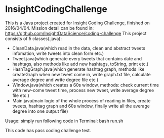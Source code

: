 # InsightCodingChallenge
This is a Java project created for Insight Coding Challenge, finished on 2016/04/04. Mission detail can be found in: 
https://github.com/InsightDataScience/coding-challenge
This project consists of 5 classes(.java):
* CleanData.java(which read in the data, clean and abstract tweets infomation, write tweets into clean form etc.)
* Tweet.java(which generate every tweets that contains date and hashtags, also methods like add new hashtags, toString, print etc.)
* HashTagGraph.java(which generate hashtag graph, methods like createGraph when new tweet come in, write graph.txt file, calculate average degree and write degree file etc.)
* Window.java(which creates a 60s window, methods: check current time with new-come tweet time, process new tweet, write average degree file etc.)
* Main.java(main logic of the whole process of reading in files, create tweets, hashtag graph and 60s window, finally write all the average degree into one output file)

Usage: simply run following code in Terminal:
bash run.sh

This code has pass coding challenge test.
